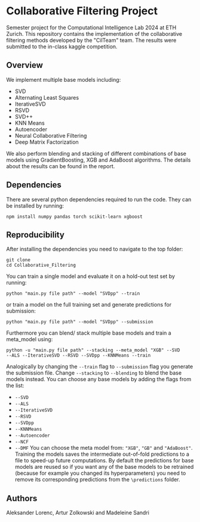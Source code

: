 
# Collaborative Filtering Project

Semester project for the Computational Intelligence Lab 2024 at ETH Zurich. This repository contains the implementation of the collaborative filtering methods developed by the "CilTeam" team. The results were submitted to the in-class kaggle competition.

## Overview
We implement multiple base models including:
- SVD
- Alternating Least Squares
- IterativeSVD
- RSVD
- SVD++
- KNN Means
- Autoencoder
- Neural Collaborative Filtering
- Deep Matrix Factorization

We also perform blending and stacking of different combinations of base models using GradientBoosting, XGB and AdaBoost algorithms. The details about the results can be found in the report. 

## Dependencies
There are several python dependencies required to run the code. They can be installed by running:
```
npm install numpy pandas torch scikit-learn xgboost
```

## Reproducibility
After installing the dependencies you need to navigate to the top folder:
```
git clone 
cd Collaborative_Filtering
```

You can train a single model and evaluate it on a hold-out test set by running:
```
python "main.py file path" --model "SVDpp" --train
```
or train a model on the full training set and generate predictions for submission:
```
python "main.py file path" --model "SVDpp" --submission
```

Furthermore you can blend/ stack multiple base models and train a meta_model using:
```
python -u "main.py file path" --stacking --meta_model "XGB" --SVD 
--ALS --IterativeSVD --RSVD --SVDpp --KNNMeans --train
```

Analogically by changing the `--train` flag to `--submission` flag you generate the submission file. Change `--stacking` to `--blending` to blend the base models instead. You can choose any base models by adding the flags from the list:
- `--SVD`
- `--ALS`
- `--IterativeSVD`
- `--RSVD`
- `--SVDpp`
- `--KNNMeans`
- `--Autoencoder`
- `--NCF`
- `--DMF`
You can choose the meta model from: `"XGB"`, `"GB"` and `"AdaBoost"`. Training the models saves the intermediate out-of-fold predictions to a file to speed-up future computations. By default the predictions for base models are reused so if you want any of the base models to be retrained (because for example you changed its hyperparameters) you need to remove its corresponding predictions from the `\predictions` folder. 

## Authors
Aleksander Lorenc, Artur Zolkowski and Madeleine Sandri